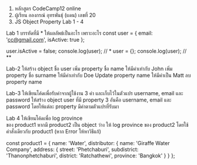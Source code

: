 1. หลักสูตร CodeCamp12 online
2. ผู้เรียน อลงกรณ์ อุทรพันธุ์ (แดน) เลขที่ 20
3. JS Object Property Lab 1 - 4

Lab 1
บรรทัดที่มี \* ให้ผลลัพธ์เป็นอะไร เพราะอะไร
const user = {
email: 'cc@gmail.com',
isActive: true
};

user.isActive = false;
console.log(user); // \*
user = {};
console.log(user); // \*\*

Lab-2
ให้สร้าง object ชื่อ user
เพิ่ม property ชื่อ name ให้มีค่าเท่ากับ John
เพิ่ม property ชื่อ surname ให้มีค่าเท่ากับ Doe
Update property name ให้มีค่าเป็น Matt
ลบ property name

Lab-3
ให้เขียนโค้ดเพื่อรับค่าจากผู้ใช้งาน 3 ค่า และเก็บไว้ในตัวแปร username, email และ password
ให้สร้าง object user ที่มี property 3 อันคือ username, email และ password โดยให้แต่ละ property มีค่าตามตัวแปรที่รับมา

Lab 4
ให้เขียนโค้ดเพื่อ log province  
ของ product1
หากมี product2 เป็น object
ว่าง ให้ log province ของ
product2 โดยใช้คำสั่งเดียวกับ
product1
(หาก Error ให้หาวิธีแก้)

const product1 = {
name: 'Water',
distributor: {
name: 'Giraffe Water Company',
address: {
street: 'Phetchaburi',
subdistrict: 'Thanonphetchaburi',
district: 'Ratchathewi',
province: 'Bangkok'
}
}
};
